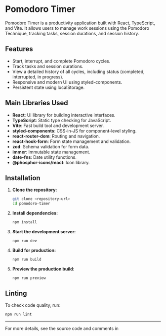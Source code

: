 # Pomodoro Timer

Pomodoro Timer is a productivity application built with React, TypeScript, and Vite. It allows users to manage work sessions using the Pomodoro Technique, tracking tasks, session durations, and session history.

## Features

- Start, interrupt, and complete Pomodoro cycles.
- Track tasks and session durations.
- View a detailed history of all cycles, including status (completed, interrupted, in progress).
- Responsive and modern UI using styled-components.
- Persistent state using localStorage.

## Main Libraries Used

- **React**: UI library for building interactive interfaces.
- **TypeScript**: Static type checking for JavaScript.
- **Vite**: Fast build tool and development server.
- **styled-components**: CSS-in-JS for component-level styling.
- **react-router-dom**: Routing and navigation.
- **react-hook-form**: Form state management and validation.
- **zod**: Schema validation for form data.
- **immer**: Immutable state management.
- **date-fns**: Date utility functions.
- **@phosphor-icons/react**: Icon library.

## Installation

1. **Clone the repository:**
   ```sh
   git clone <repository-url>
   cd pomodoro-timer
   ```

2. **Install dependencies:**
   ```sh
   npm install
   ```

3. **Start the development server:**
   ```sh
   npm run dev
   ```

4. **Build for production:**
   ```sh
   npm run build
   ```

5. **Preview the production build:**
   ```sh
   npm run preview
   ```

## Linting

To check code quality, run:
```sh
npm run lint
```

---

For more details, see the source code and comments in
